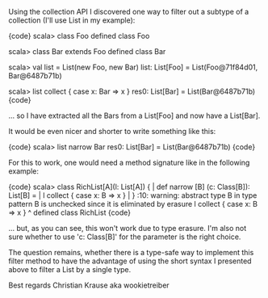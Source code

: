 Using the collection API I discovered one way to filter out a subtype of a collection (I'll use List in my example):

{code}
scala> class Foo
defined class Foo

scala> class Bar extends Foo
defined class Bar

scala> val list = List(new Foo, new Bar)
list: List[Foo] = List(Foo@71f84d01, Bar@6487b71b)

scala> list collect { case x: Bar => x }
res0: List[Bar] = List(Bar@6487b71b)
{code}

... so I have extracted all the Bars from a List[Foo] and now have a List[Bar].


It would be even nicer and shorter to write something like this:

{code}
scala> list narrow Bar
res0: List[Bar] = List(Bar@6487b71b)
{code}

For this to work, one would need a method signature like in the following example:

{code}
scala> class RichList[A](l: List[A]) {
     |   def narrow [B] (c: Class[B]): List[B] =
     |     l collect { case x: B => x }
     | }
<console>:10: warning: abstract type B in type pattern B is unchecked since it is eliminated by erasure
           l collect { case x: B => x }
                               ^
defined class RichList
{code}

... but, as you can see, this won't work due to type erasure. I'm also not sure whether to use 'c: Class[B]' for the parameter is the right choice.

The question remains, whether there is a type-safe way to implement this filter method to have the advantage of using the short syntax I presented above to filter a List by a single type.


Best regards
Christian Krause aka wookietreiber

